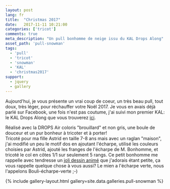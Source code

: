 ```yaml
---
layout: post
lang: fr
title:  "Christmas 2017"
date:   2017-11-11 10:21:00
categories: ['tricot']
comments: true
meta_description: "Un pull bonhomme de neige issu du KAL Drops Along"
asset_path: 'pull-snowman'
tags:
  - 'pull'
  - 'tricot'
  - 'snowman'
  - 'KAL'
  - 'christmas2017'
support:
  - jquery
  - gallery
---
```


Aujourd'hui, je vous présente un vrai coup de coeur, un très beau pull, tout doux, très léger, pour réchauffer votre Noël 2017.
Je vous en avais déjà parlé sur Facebook, une fois n'est pas coutume, j'ai suivi mon premier KAL: le KAL Drops Along que vous trouverez [ici](https://www.garnstudio.com/dropsalong.php?id=3&cid=8).

Réalisé avec la DROPS Air coloris "brouillard" et non gris, une boule de douceur et un pur bonheur à tricoter et à porter!  
Tricoté pour ma fille Astrid en taille 7-8 ans mais avec un raglan "maison", j'ai modifié un peu le motif dos en ajoutant l'écharpe, utilisé les couleurs choisies par Astrid, ajouté les franges de l'écharpe de M. Bonhomme, et tricoté le col en côtes 1/1 sur seulement 5 rangs.
Ce petit bonhomme me rappelle avec tendresse un [joli dessin animé](https://www.youtube.com/watch?v=tGEnIrv03Y4) que j'adorais étant petite, ça vous rappelle quelque chose à vous aussi? Le mien a l'écharpe verte, nous l'appelons Bouli-écharpe-verte ;-)


{% include gallery-layout.html gallery=site.data.galleries.pull-snowman %}




